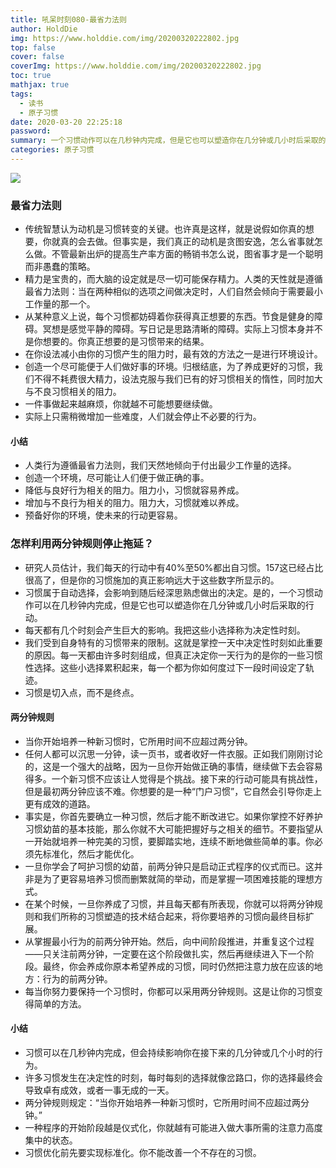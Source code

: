```yaml
---
title: 吼呆时刻080-最省力法则
author: HoldDie
img: https://www.holddie.com/img/20200320222802.jpg
top: false
cover: false
coverImg: https://www.holddie.com/img/20200320222802.jpg
toc: true
mathjax: true
tags:
  - 读书
  - 原子习惯
date: 2020-03-20 22:25:18
password:
summary: 一个习惯动作可以在几秒钟内完成，但是它也可以塑造你在几分钟或几小时后采取的行动。
categories: 原子习惯
---
```


![](https://www.holddie.com/img/20200320222802.jpg)

### 最省力法则

- 传统智慧认为动机是习惯转变的关键。也许真是这样，就是说假如你真的想要，你就真的会去做。但事实是，我们真正的动机是贪图安逸，怎么省事就怎么做。不管最新出炉的提高生产率方面的畅销书怎么说，图省事才是一个聪明而非愚蠢的策略。
- 精力是宝贵的，而大脑的设定就是尽一切可能保存精力。人类的天性就是遵循最省力法则：当在两种相似的选项之间做决定时，人们自然会倾向于需要最小工作量的那一个。
- 从某种意义上说，每个习惯都妨碍着你获得真正想要的东西。节食是健身的障碍。冥想是感觉平静的障碍。写日记是思路清晰的障碍。实际上习惯本身并不是你想要的。你真正想要的是习惯带来的结果。
- 在你设法减小由你的习惯产生的阻力时，最有效的方法之一是进行环境设计。
- 创造一个尽可能便于人们做好事的环境。归根结底，为了养成更好的习惯，我们不得不耗费很大精力，设法克服与我们已有的好习惯相关的惰性，同时加大与不良习惯相关的阻力。
- 一件事做起来越麻烦，你就越不可能想要继续做。
- 实际上只需稍微增加一些难度，人们就会停止不必要的行为。

#### 小结

- 人类行为遵循最省力法则，我们天然地倾向于付出最少工作量的选择。
- 创造一个环境，尽可能让人们便于做正确的事。
- 降低与良好行为相关的阻力。阻力小，习惯就容易养成。
- 增加与不良行为相关的阻力。阻力大，习惯就难以养成。
- 预备好你的环境，使未来的行动更容易。

### 怎样利用两分钟规则停止拖延？

- 研究人员估计，我们每天的行动中有40%至50%都出自习惯。157这已经占比很高了，但是你的习惯施加的真正影响远大于这些数字所显示的。
- 习惯属于自动选择，会影响到随后经深思熟虑做出的决定。是的，一个习惯动作可以在几秒钟内完成，但是它也可以塑造你在几分钟或几小时后采取的行动。
- 每天都有几个时刻会产生巨大的影响。我把这些小选择称为决定性时刻。
- 我们受到自身特有的习惯带来的限制。这就是掌控一天中决定性时刻如此重要的原因。每一天都由许多时刻组成，但真正决定你一天行为的是你的一些习惯性选择。这些小选择累积起来，每一个都为你如何度过下一段时间设定了轨迹。
- 习惯是切入点，而不是终点。

#### 两分钟规则

- 当你开始培养一种新习惯时，它所用时间不应超过两分钟。
- 任何人都可以沉思一分钟，读一页书，或者收好一件衣服。正如我们刚刚讨论的，这是一个强大的战略，因为一旦你开始做正确的事情，继续做下去会容易得多。一个新习惯不应该让人觉得是个挑战。接下来的行动可能具有挑战性，但是最初两分钟应该不难。你想要的是一种“门户习惯”，它自然会引导你走上更有成效的道路。
- 事实是，你首先要确立一种习惯，然后才能不断改进它。如果你掌控不好养护习惯幼苗的基本技能，那么你就不大可能把握好与之相关的细节。不要指望从一开始就培养一种完美的习惯，要脚踏实地，连续不断地做些简单的事。你必须先标准化，然后才能优化。
- 一旦你学会了呵护习惯的幼苗，前两分钟只是启动正式程序的仪式而已。这并非是为了更容易培养习惯而删繁就简的举动，而是掌握一项困难技能的理想方式。
- 在某个时候，一旦你养成了习惯，并且每天都有所表现，你就可以将两分钟规则和我们所称的习惯塑造的技术结合起来，将你要培养的习惯向最终目标扩展。
- 从掌握最小行为的前两分钟开始。然后，向中间阶段推进，并重复这个过程——只关注前两分钟，一定要在这个阶段做扎实，然后再继续进入下一个阶段。最终，你会养成你原本希望养成的习惯，同时仍然把注意力放在应该的地方：行为的前两分钟。
- 每当你努力要保持一个习惯时，你都可以采用两分钟规则。这是让你的习惯变得简单的方法。

#### 小结

- 习惯可以在几秒钟内完成，但会持续影响你在接下来的几分钟或几个小时的行为。
- 许多习惯发生在决定性的时刻，每时每刻的选择就像岔路口，你的选择最终会导致卓有成效，或者一事无成的一天。
- 两分钟规则规定：“当你开始培养一种新习惯时，它所用时间不应超过两分钟。”
- 一种程序的开始阶段越是仪式化，你就越有可能进入做大事所需的注意力高度集中的状态。
- 习惯优化前先要实现标准化。你不能改善一个不存在的习惯。